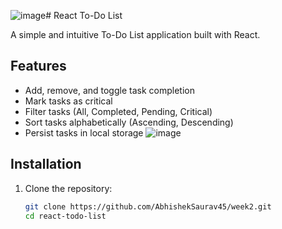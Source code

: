 ![image](https://github.com/AbhishekSaurav45/week2/assets/135051103/cdd0f6c1-a823-4cc9-83a7-44d177794852)# React To-Do List

A simple and intuitive To-Do List application built with React.

## Features

- Add, remove, and toggle task completion
- Mark tasks as critical
- Filter tasks (All, Completed, Pending, Critical)
- Sort tasks alphabetically (Ascending, Descending)
- Persist tasks in local storage
![image](https://github.com/AbhishekSaurav45/week2/assets/135051103/8b973d0f-e49d-448a-9cd0-aa919749b1bf)

## Installation

1. Clone the repository:
   ```bash
   git clone https://github.com/AbhishekSaurav45/week2.git
   cd react-todo-list
